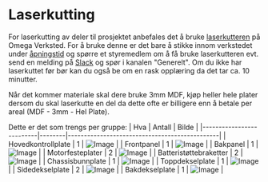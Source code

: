 # Laserkutting
For laserkutting av deler til prosjektet anbefales det å bruke [laserkutteren](https://confluence.omegav.no/display/OV/Laserkutter+Bodor+BCL-1309XU) på Omega Verksted. For å bruke denne er det bare å stikke innom verkstedet under [åpningstid](https://omegav.no/door) og spørre et styremedlem om å få bruke laserkutteren evt. send en melding på [Slack](https://join.slack.com/t/omegav/shared_invite/zt-326bd3q9-o95FI1MhBBoO9CpsfS4ygA) og spør i kanalen "Generelt". Om du ikke har laserkuttet før bør kan du også be om en rask opplæring da det tar ca. 10 minutter. 

Når det kommer materiale skal dere bruke 3mm MDF, kjøp heller hele plater dersom du skal laserkutte en del da dette ofte er billigere enn å betale per areal (MDF - 3mm - Hel Plate).

Dette er det som trengs per gruppe:
| Hva                      | Antall | Bilde                                         |
|--------------------------|--------|-----------------------------------------------|
| Hovedkontrollplate       | 1      | ![Image](\Images\Hovedkontrollplate.png)      |
| Frontpanel               | 1      | ![Image](\Images\Frontpanel.png)              |
| Bakpanel                 | 1      | ![Image](\Images\Bakpanel.png)                |
| Motorfesteplater         | 2      | ![Image](\Images\Motorfesteplater.png)        |
| Batteristøttebraketter   | 2      | ![Image](\Images\Batteristøttebraketter.png)  |
| Chassisbunnplate         | 1      | ![Image](\Images\Chassisbunnplate.png)        |
| Toppdekselplate          | 1      | ![Image](\Images\Toppdekselplate.png)         |
| Sidedekselplate          | 2      | ![Image](\Images\Sidedekselplate.png)         |
| Bakdekselplate           | 1      | ![Image](\Images\Bakdekselplate.png)          |
